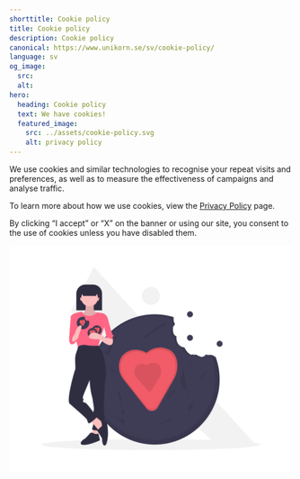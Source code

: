 ```yaml
---
shorttitle: Cookie policy
title: Cookie policy
description: Cookie policy
canonical: https://www.unikorn.se/sv/cookie-policy/
language: sv
og_image:
  src: 
  alt: 
hero:
  heading: Cookie policy
  text: We have cookies!
  featured_image:
    src: ../assets/cookie-policy.svg
    alt: privacy policy
---
```

We use cookies and similar technologies to recognise your repeat visits and preferences, as well as to measure the effectiveness of campaigns and analyse traffic.

To learn more about how we use cookies, view the [Privacy Policy](https://unikorn.se/sv/privacy-policy) page. 

By clicking “I accept” or “X” on the banner or using our site, you consent to the use of cookies unless you have disabled them.

![cookies](../assets/cookies.png)
